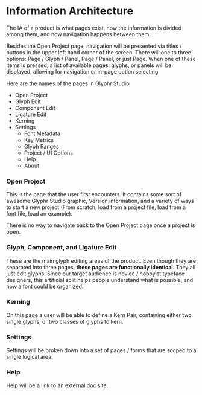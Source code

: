 # Information Architecture
The IA of a product is what pages exist, how the information is divided among them, and now navigation happens between them.

Besides the Open Project page, navigation will be presented via titles / buttons in the upper left hand corner of the screen.
There will one to three options: Page / Glyph / Panel, Page / Panel, or just Page.  When one of these items is pressed, a list of available 
pages, glyphs, or panels will be displayed, allowing for navigation or in-page option selecting.


Here are the names of the pages in Glyphr Studio

* Open Project
* Glyph Edit
* Component Edit
* Ligature Edit
* Kerning
* Settings
	* Font Metadata
	* Key Metrics
	* Glyph Ranges
	* Project / UI Options
	* Help
	* About


### Open Project
This is the page that the user first encounters.  It contains some sort of awesome Glyphr Studio graphic, Version information, and a variety of ways to start a new project (From scratch, load from a project file, load from a font file, load an example).

There is no way to navigate back to the Open Project page once a project is open.


### Glyph, Component, and Ligature Edit
These are the main glyph editing areas of the product.  Even though they are separated into three pages, **these pages are functionally identical**.  They all just edit glyphs.  Since our target audience is novice / hobbyist typeface designers, this artificial split helps people understand what is possible, and how a font could be organized.


### Kerning
On this page a user will be able to define a Kern Pair, containing either two single glyphs, or two classes of glyphs to kern.


### Settings
Settings will be broken down into a set of pages / forms that are scoped to a single logical area.


### Help
Help will be a link to an external doc site.